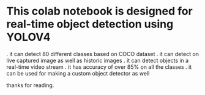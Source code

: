# This colab notebook is designed for real-time object detection using YOLOV4
. it can detect 80 different classes based on COCO dataset
. it can detect on live captured image as well as historic images
. it can detect objects in a real-time video stream
. it has accuracy of over 85% on all the classes
. it can be used for making a custom object detector as well

thanks for reading.
